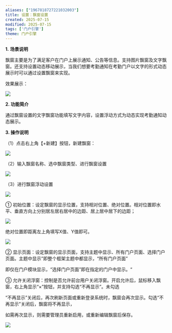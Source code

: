 ```yaml
---
aliases: ["1967818727221032003"]
title: 设置：飘窗设置
created: 2025-07-15
modified: 2025-07-15
tags: ['门户引擎']
theme: 门户引擎
---
```


**1.** **场景说明**

飘窗主要是为了满足客户在门户上展示通知、公告等信息。支持图片飘窗及文字飘窗。还支持设置动态移动展示，当我们想要考勤通知在考勤门户以文字的形式动态展示时可以通过设置飘窗来实现。

效果展示：

![](683d043fc1f47f2eaae41baac5fa305d.jpg)

**2. 功能简介**

通过飘窗设置的文字飘窗功能填写文字内容，设置浮动方式为动态实现考勤通知动态展示。

**3. 操作说明**

（1）点击右上角【+新建】按钮，新建飘窗：

![](6457fbb5531d3a4a0a3246165a211e0f.jpg)

（2）输入飘窗名称、选中飘窗类型、进行飘窗设置

![](02b2512ef0a1249f063c15a7b32dc298.jpg)

（3）进行飘窗浮动设置

![](b68becbd9fdc5545a594796eff811550.jpg)

① 初始位置：设定飘窗的显示位置，支持相对位置、绝对位置。相对位置即水平、垂直方向上分别居左居右居中的边距、居上居中居下的边距；

![](f492c8366aa184d25c50008117357705.jpg)

绝对位置即距离左上角填写X值、Y值即可。

![](2e0ba2d1bc2624c8f1301f3c71f67117.jpg)

② 显示页面：设定飘窗的显示页面，支持主题中显示、所有门户页面、选择门户页面。主题中显示”即整个框架主题中都显示，“所有门户页面”

即仅在门户模块显示，“选择门户页面”即在指定的门户中显示。“

③ 允许关闭浮窗：控制是否允许前台用户关闭浮窗。开启允许后，鼠标移入飘窗，右上角显示“×”按钮，并支持勾选“不再显示”。未勾选

“不再显示”关闭后，再次刷新页面或重新登录系统时，飘窗会再次显示。勾选“不再显示”关闭后，飘窗将不再显示，

如需再次显示，则需要管理员重新启用，或重新编辑飘窗后保存。

![](3d2afb0b8c31326636d4d39511c0d3f2.jpg)